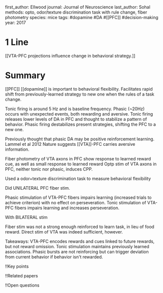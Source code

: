 first_author: Ellwood
journal: Journal of Neuroscience
last_author: Sohal
methods: opto, odor/texture discrimination task with rule change, fiber photometry
species: mice
tags: #dopamine #DA #[[PFC]] #decision-making
year: 2017

# 1 Line
[[VTA-PFC projections influence change in behavioral strategy.]]

# Summary
[[PFC]] [[dopamine]] is important to behavioral flexibility. Facilitates rapid shift from previously-learned strategy to new one when the rules of a task change.

Tonic firing is around 5 Hz and is baseline frequency. Phasic (~20Hz) occurs with unexpected events, both rewarding and aversive.
Tonic firing releases lower levels of DA in PFC and thought to stabilize a pattern of behavior. Phasic firing destabilizes present strategies, shifting the PFC to a new one.

Previously thought that phasic DA may be positive reinforcement learning. 
Lammel et al 2012 Nature suggests [[VTA]]-PFC carries aversive information.

Fiber photometry of VTA axons in PFC show response to learned reward cue, as well as small response to learned reward
Optp stim of VTA axons in PFC, neither tonic nor phasic, induces CPP.

Used a odor+texture discrimination task to measure behavioral flexibility

Did UNILATERAL PFC fiber stim. 

Phasic stimulation of VTA-PFC fibers impairs learning (increased trials to achieve criterion) with no effect on perseveration.
Tonic stimulation of VTA-PFC fibers impairs learning and increases perseveration.

With BILATERAL stim

Fiber stim was not a strong enough reinforced to learn task, in lieu of food reward. Direct stim of VTA was indeed sufficient, however.

Takeaways:
VTA-PFC encodes rewards and cues linked to future rewards, but not reward omission.
Tonic stimulation maintains previously learned associations.
Phasic bursts are not reinforcing but can trigger deviation from current behavior if behavior isn't rewarded.

!!Key points

!!Related papers

!!Open questions